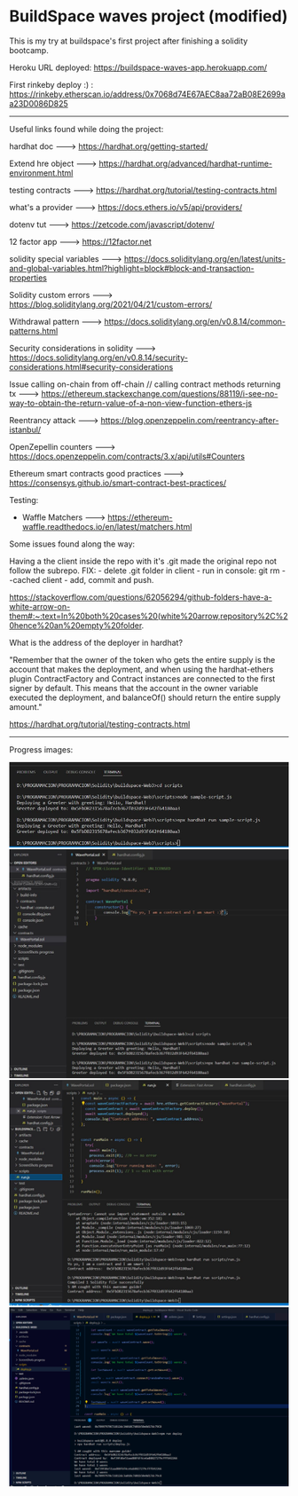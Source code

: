 # BuildSpace waves project (modified)

This is my try at buildspace's first project after finishing a solidity bootcamp.

Heroku URL deployed: https://buildspace-waves-app.herokuapp.com/

First rinkeby deploy :) : https://rinkeby.etherscan.io/address/0x7068d74E67AEC8aa72aB08E2699aa23D0086D825

---

Useful links found while doing the project:

hardhat doc ---> https://hardhat.org/getting-started/

Extend hre object ---> https://hardhat.org/advanced/hardhat-runtime-environment.html

testing contracts ---> https://hardhat.org/tutorial/testing-contracts.html


what's a provider ---> https://docs.ethers.io/v5/api/providers/

dotenv tut ---> https://zetcode.com/javascript/dotenv/

12 factor app ---> https://12factor.net


solidity special variables ---> https://docs.soliditylang.org/en/latest/units-and-global-variables.html?highlight=block#block-and-transaction-properties

Solidity custom errors ---> https://blog.soliditylang.org/2021/04/21/custom-errors/

Withdrawal pattern ---> https://docs.soliditylang.org/en/v0.8.14/common-patterns.html

Security considerations in solidity ---> https://docs.soliditylang.org/en/v0.8.14/security-considerations.html#security-considerations

Issue calling on-chain from off-chain // calling contract methods returning tx ---> https://ethereum.stackexchange.com/questions/88119/i-see-no-way-to-obtain-the-return-value-of-a-non-view-function-ethers-js

Reentrancy attack ---> https://blog.openzeppelin.com/reentrancy-after-istanbul/

OpenZepellin counters ---> https://docs.openzeppelin.com/contracts/3.x/api/utils#Counters

Ethereum smart contracts good practices ---> https://consensys.github.io/smart-contract-best-practices/


Testing:

- Waffle Matchers ---> https://ethereum-waffle.readthedocs.io/en/latest/matchers.html

Some issues found along the way: 

Having a the client inside the repo with it's .git made the original repo not follow the subrepo.
FIX:
    - delete .git folder in client
    - run in console:  git rm --cached client
    - add, commit and push.
    
https://stackoverflow.com/questions/62056294/github-folders-have-a-white-arrow-on-them#:~:text=In%20both%20cases%20(white%20arrow,repository%2C%20hence%20an%20empty%20folder.

What is the address of the deployer in hardhat?

"Remember that the owner of the token who gets the entire supply is the account that makes the deployment, and when using the hardhat-ethers plugin ContractFactory and Contract instances are connected to the first signer by default. This means that the account in the owner variable executed the deployment, and balanceOf() should return the entire supply amount."

https://hardhat.org/tutorial/testing-contracts.html

---

Progress images:

![alt text](https://github.com/fede2442/buildspaceWavesProject/blob/main/ScreenShots/1.JPG)
![alt text](https://github.com/fede2442/buildspaceWavesProject/blob/main/ScreenShots/2.JPG)
![alt text](https://github.com/fede2442/buildspaceWavesProject/blob/main/ScreenShots/3.JPG)
![alt text](https://github.com/fede2442/buildspaceWavesProject/blob/main/ScreenShots/4.png)
